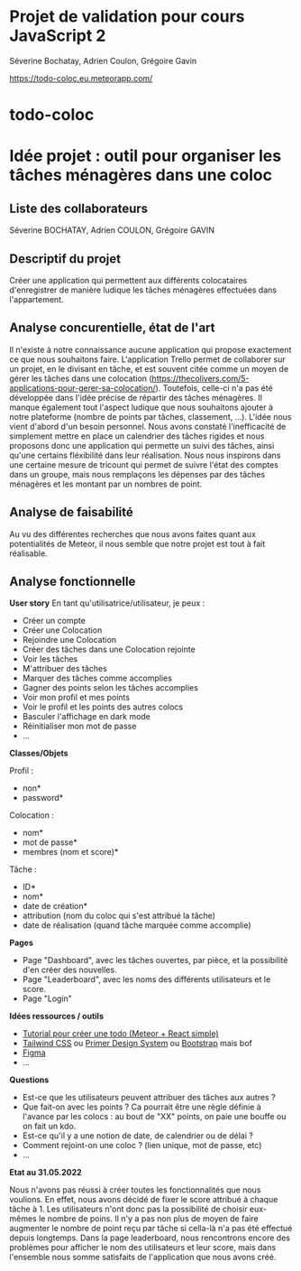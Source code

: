 # Projet de validation pour cours JavaScript 2
Séverine Bochatay, Adrien Coulon, Grégoire Gavin

https://todo-coloc.eu.meteorapp.com/
# todo-coloc
 
# Idée projet : outil pour organiser les tâches ménagères dans une coloc

## Liste des collaborateurs
Séverine BOCHATAY, Adrien COULON, Grégoire GAVIN

## Descriptif du projet
Créer une application qui permettent aux différents colocataires d'enregistrer de manière ludique les tâches ménagères effectuées dans l'appartement.

## Analyse concurentielle, état de l'art
Il n'existe à notre connaissance aucune application qui propose exactement ce que nous souhaitons faire. L'application Trello permet de collaborer sur un projet, en le divisant en tâche, et est souvent citée comme un moyen de gérer les tâches dans une colocation (https://thecolivers.com/5-applications-pour-gerer-sa-colocation/). Toutefois, celle-ci n'a pas été développée dans l'idée précise de répartir des tâches ménagères. Il manque également tout l'aspect ludique que nous souhaitons ajouter à notre plateforme (nombre de points par tâches, classement, ...).
L'idée nous vient d'abord d'un besoin personnel. Nous avons constaté l'inefficacité de simplement mettre en place un calendrier des tâches rigides et nous proposons donc une application qui permette un suivi des tâches, ainsi qu'une certains fléxibilité dans leur réalisation. Nous nous inspirons dans une certaine mesure de tricount qui permet de suivre l'état des comptes dans un groupe, mais nous remplaçons les dépenses par des tâches ménagères et les montant par un nombres de point.

## Analyse de faisabilité
Au vu des différentes recherches que nous avons faites quant aux potentialités de Meteor, il nous semble que notre projet est tout à fait réalisable.

## Analyse fonctionnelle
**User story**
En tant qu'utilisatrice/utilisateur, je peux : 
- Créer un compte
- Créer une Colocation
- Rejoindre une Colocation
- Créer des tâches dans une Colocation rejointe
- Voir les tâches
- M'attribuer des tâches
- Marquer des tâches comme accomplies
- Gagner des points selon les tâches accomplies
- Voir mon profil et mes points
- Voir le profil et les points des autres colocs
- Basculer l'affichage en dark mode
- Réinitialiser mon mot de passe
- ...

**Classes/Objets**

Profil :
- non*
- password*

Colocation :
- nom*
- mot de passe*
- membres (nom et score)*

Tâche :
- ID*
- nom*
- date de création*
- attribution (nom du coloc qui s'est attribué la tâche)
- date de réalisation (quand tâche marquée comme accomplie)

**Pages**
 - Page "Dashboard", avec les tâches ouvertes, par pièce, et la possibilité d'en créer des nouvelles.
 - Page "Leaderboard", avec les noms des différents utilisateurs et le score.
 - Page "Login"

**Idées ressources / outils** 
- [Tutorial pour créer une todo (Meteor + React simple)](https://react-tutorial.meteor.com/simple-todos/)
- [Tailwind CSS](https://tailwindcss.com/) ou [Primer Design System](https://primer.style/) ou [Bootstrap](https://getbootstrap.com/) mais bof
- [Figma](https://www.figma.com/)
- ...

**Questions**
 - Est-ce que les utilisateurs peuvent attribuer des tâches aux autres ?
 - Que fait-on avec les points ? Ca pourrait être une règle définie à l'avance par les colocs : au bout de "XX" points, on paie une bouffe ou on fait un kdo.
 - Est-ce qu'il y a une notion de date, de calendrier ou de délai ?
 - Comment rejoint-on une coloc ? (lien unique, mot de passe, etc)
 - ...

**Etat au 31.05.2022**

Nous n'avons pas réussi à créer toutes les fonctionnalités que nous voulions. 
En effet, nous avons décidé de fixer le score attribué à chaque tâche à 1. Les utilisateurs n'ont donc pas la possibilité de choisir eux-mêmes le nombre de poins.
Il n'y a pas non plus de moyen de faire augmenter le nombre de point reçu par tâche si cella-là n'a pas été effectué depuis longtemps.
Dans la page leaderboard, nous rencontrons encore des problèmes pour afficher le nom des utilisateurs et leur score, mais dans l'ensemble nous somme satisfaits de l'application que nous avons créé.